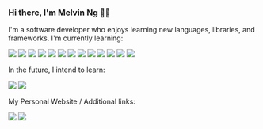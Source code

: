 ### Hi there, I'm Melvin Ng 👋🏻
<p>I'm a software developer who enjoys learning new languages, libraries, and frameworks. I'm currently learning:</p>
<p>
  <img src="https://img.shields.io/badge/HTML5-239120?style=for-the-badge&logo=html5&logoColor=white" />
  <img src="https://img.shields.io/badge/CSS3-1572B6?style=for-the-badge&logo=css3&logoColor=white" />
  <img src="https://img.shields.io/badge/JavaScript-F7DF1E?style=for-the-badge&logo=javascript&logoColor=white" />
  <img src="https://img.shields.io/badge/Python-3776AB?style=for-the-badge&logo=python&logoColor=white" />
  <img src="https://img.shields.io/badge/GdScript-478CBF?style=for-the-badge&logo=godot-engine&logoColor=white" />
  <img src="https://img.shields.io/badge/MongoDB-4EA94B?style=for-the-badge&logo=mongodb&logoColor=white" />
  <img src="https://img.shields.io/badge/Express.js-404D59?style=for-the-badge&logo=node.js&logoColor=white"" />
  <img src="https://img.shields.io/badge/React-20232A?style=for-the-badge&logo=react&logoColor=61DAFB" />
  <img src="https://img.shields.io/badge/Node.js-43853D?style=for-the-badge&logo=node.js&logoColor=white" />
  <img src="https://img.shields.io/badge/Bootstrap-563D7C?style=for-the-badge&logo=bootstrap&logoColor=white" />
  <img src="https://img.shields.io/badge/Material--UI-0081CB?style=for-the-badge&logo=material-ui&logoColor=white" />
  <img src="https://img.shields.io/badge/jQuery-0769AD?style=for-the-badge&logo=jquery&logoColor=white" />                                                                         <img src="https://img.shields.io/badge/Flask-4A4A55?style=for-the-badge&logo=flask&logoColor=white" /> 
</p>
<p>In the future, I intend to learn: </p>
<p>      
  <img src="https://img.shields.io/badge/firebase-ffca28?style=for-the-badge&logo=firebase&logoColor=black" /> 
  <img src="https://img.shields.io/badge/React_Native-20232A?style=for-the-badge&logo=react&logoColor=61DAFB" />                                          
</p>  
<p>My Personal Website / Additional links: </p>                                                                                                             
<p>
  <a href="https://melvincwng.github.io/"><img src="https://img.shields.io/badge/Personal Site-100000?style=for-the-badge&logo=github&logoColor=white" /></a>
  <a href="https://app.pluralsight.com/profile/melvin-ng"><img src="https://img.shields.io/badge/Pluralsight-F15B2A?style=for-the-badge&logo=Pluralsight&logoColor=white" /></a>                                       
</p>

<!-- <p>My Github Stats: </p> -->

<!-- [![Melvin's GitHub stats](https://github-readme-stats.vercel.app/api?username=melvincwng)](https://github.com/melvincwng/github-readme-stats) -->

<!--
**melvincwng/melvincwng** is a ✨ _special_ ✨ repository because its `README.md` (this file) appears on your GitHub profile.

Here are some ideas to get you started:

- 🔭 I’m currently working on ...
- 🌱 I’m currently learning ...
- 👯 I’m looking to collaborate on ...
- 🤔 I’m looking for help with ...
- 💬 Ask me about ...
- 📫 How to reach me: ...
- 😄 Pronouns: ...
- ⚡ Fun fact: ...
-->
